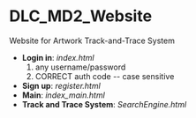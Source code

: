 # DLC_MD2_Website
Website for Artwork Track-and-Trace System

* **Login in**: *index.html*
  1. any username/password
  2. CORRECT auth code -- case sensitive
* **Sign up**: *register.html*
* **Main**: *index_main.html*
* **Track and Trace System**: *SearchEngine.html*
